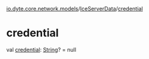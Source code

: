 [io.dyte.core.network.models](../index.md)/[IceServerData](index.md)/[credential](credential.md)

# credential


val [credential](credential.md): [String](https://kotlinlang.org/api/latest/jvm/stdlib/kotlin/-string/index.html)? = null
